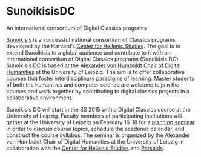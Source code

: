 # SunoikisisDC
An international consortium of Digital Classics programs

[Sunoikisis]("http://wp.chs.harvard.edu/sunoikisis/) is a successful national consortium of Classics programs developed by the Harvard’s [Center for Hellenic Studies]("http://chs.harvard.edu/). The goal is to extend Sunoikisis to a global audience and contribute to it with an international consortium of Digital Classics programs (Sunoikisis DC). Sunoikisis DC is based at the [Alexander von Humboldt Chair of Digital Humanities](http://www.dh.uni-leipzig.de/wo/) at the University of Leipzig. The aim is to offer collaborative courses that foster interdisciplinary paradigms of learning. Master students of both the humanities and computer science are welcome to join the courses and work together by contributing to digital classics projects in a collaborative environment.

Sunoikisis DC will start in the SS 2015 with a Digital Classics course at the University of Leipzig. Faculty members of participating institutions will gather at the University of Leipzig on February 16-18 for a [planning seminar](http://www.dh.uni-leipzig.de/wo/wokshops-seminars/sunoikisis-dc-2015/) in order to discuss course topics, schedule the academic calendar, and construct the course syllabus. The seminar is organized by the Alexander von Humboldt Chair of Digital Humanities at the University of Leipzig in collaboration with the [Center for Hellenic Studies](http://chs.harvard.edu/) and [Perseids](http://perseids.org).
